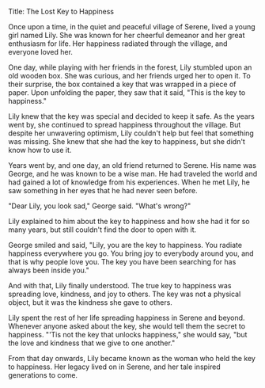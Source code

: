 Title: The Lost Key to Happiness 

Once upon a time, in the quiet and peaceful village of Serene, lived a young girl named Lily. She was known for her cheerful demeanor and her great enthusiasm for life. Her happiness radiated through the village, and everyone loved her. 

One day, while playing with her friends in the forest, Lily stumbled upon an old wooden box. She was curious, and her friends urged her to open it. To their surprise, the box contained a key that was wrapped in a piece of paper. Upon unfolding the paper, they saw that it said, "This is the key to happiness." 

Lily knew that the key was special and decided to keep it safe. As the years went by, she continued to spread happiness throughout the village. But despite her unwavering optimism, Lily couldn't help but feel that something was missing. She knew that she had the key to happiness, but she didn't know how to use it. 

Years went by, and one day, an old friend returned to Serene. His name was George, and he was known to be a wise man. He had traveled the world and had gained a lot of knowledge from his experiences. When he met Lily, he saw something in her eyes that he had never seen before. 

"Dear Lily, you look sad," George said. "What's wrong?" 

Lily explained to him about the key to happiness and how she had it for so many years, but still couldn't find the door to open with it. 

George smiled and said, "Lily, you are the key to happiness. You radiate happiness everywhere you go. You bring joy to everybody around you, and that is why people love you. The key you have been searching for has always been inside you." 

And with that, Lily finally understood. The true key to happiness was spreading love, kindness, and joy to others. The key was not a physical object, but it was the kindness she gave to others. 

Lily spent the rest of her life spreading happiness in Serene and beyond. Whenever anyone asked about the key, she would tell them the secret to happiness. "'Tis not the key that unlocks happiness," she would say, "but the love and kindness that we give to one another." 

From that day onwards, Lily became known as the woman who held the key to happiness. Her legacy lived on in Serene, and her tale inspired generations to come.
